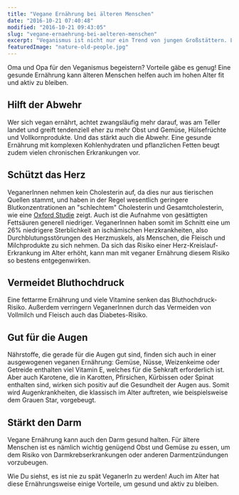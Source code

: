 ```yaml
---
title: "Vegane Ernährung bei älteren Menschen"
date: "2016-10-21 07:40:48"
modified: "2016-10-21 09:43:05"
slug: "vegane-ernaehrung-bei-aelteren-menschen"
excerpt: "Veganismus ist nicht nur ein Trend von jungen Großstättern. Längst haben auch Senioren die vegane Lebensweise für sich erkannt. Eine vegane Ernährung birgt schließlich auch im Alter viele Vorteile. "
featuredImage: "nature-old-people.jpg"
---
```


Oma und Opa für den Veganismus begeistern? Vorteile gäbe es genug! Eine gesunde Ernährung kann älteren Menschen helfen auch im hohen Alter fit und aktiv zu bleiben.

## Hilft der Abwehr

Wer sich vegan ernährt, achtet zwangsläufig mehr darauf, was am Teller landet und greift tendenziell eher zu mehr Obst und Gemüse, Hülsefrüchte und Vollkornprodukte. Und das stärkt auch die Abwehr. Eine gesunde Ernährung mit komplexen Kohlenhydraten und pflanzlichen Fetten beugt zudem vielen chronischen Erkrankungen vor.

## Schützt das Herz

VeganerInnen nehmen kein Cholesterin auf, da dies nur aus tierischen Quellen stammt, und haben in der Regel wesentlich geringere Blutkonzentrationen an "schlechtem" Cholesterin und Gesamtcholesterin, wie eine [Oxford Studie](https://www.ncbi.nlm.nih.gov/pubmed/24346473) zeigt. Auch ist die Aufnahme von gesättigten Fettsäuren generell niedriger. VeganerInnen haben somit im Schnitt eine um 26% niedrigere Sterblichkeit an ischämischen Herzkrankheiten, also Durchblutungsstörungen des Herzmuskels, als Menschen, die Fleisch und Milchprodukte zu sich nehmen. Da sich das Risiko einer Herz-Kreislauf-Erkrankung im Alter erhöht, kann man mit veganer Ernährung diesem Risiko so bestens entgegenwirken.

## Vermeidet Bluthochdruck

Eine fettarme Ernährung und viele Vitamine senken das Bluthochdruck-Risiko. Außerdem verringern VeganerInnen durch das Vermeiden von Vollmilch und Fleisch auch das Diabetes-Risiko.

## Gut für die Augen

Nährstoffe, die gerade für die Augen gut sind, finden sich auch in einer ausgewogenen veganen Ernährung: Gemüse, Nüsse, Weizenkeime oder Getreide enthalten viel Vitamin E, welches für die Sehkraft erforderlich ist. Aber auch Karotene, die in Karotten, Pfirsichen, Kürbissen oder Spinat enthalten sind, wirken sich positiv auf die Gesundheit der Augen aus. Somit wird Augenkrankheiten, die klassisch im Alter auftreten, wie beispielsweise dem Grauen Star, vorgebeugt.

## Stärkt den Darm

Vegane Ernährung kann auch den Darm gesund halten. Für ältere Menschen ist es nämlich wichtig genügend Obst und Gemüse zu essen, um dem Risiko von Darmkrebserkrankungen oder anderen Darmentzündungen vorzubeugen.

Wie Du siehst, es ist nie zu spät VeganerIn zu werden! Auch im Alter hat diese Ernährungsweise einige Vorteile, um gesund und aktiv zu bleiben.